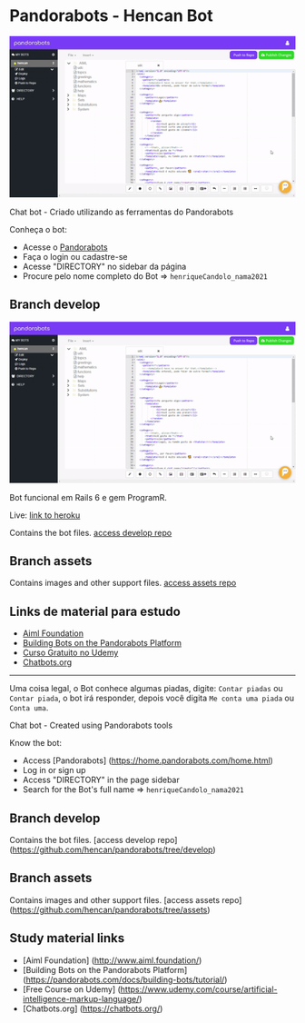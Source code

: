 # Pandorabots - Hencan Bot

![](media/pandorabots.gif)

Chat bot - Criado utilizando as ferramentas do Pandorabots

Conheça o bot:
- Acesse o [Pandorabots](https://home.pandorabots.com/home.html)
- Faça o login ou cadastre-se
- Acesse "DIRECTORY" no sidebar da página
- Procure pelo nome completo do Bot => `henriqueCandolo_nama2021`


## Branch develop

![](media/pandorabots.gif)

Bot funcional em Rails 6 e gem ProgramR.

Live: [link to heroku](https://chatbotrails.herokuapp.com)

Contains the bot files. [access develop repo](https://github.com/hencan/pandorabots/tree/develop)

## Branch assets

Contains images and other support files. [access assets repo](https://github.com/hencan/pandorabots/tree/assets)

## Links de material para estudo

- [Aiml Foundation](http://www.aiml.foundation/)
- [Building Bots on the Pandorabots Platform](https://pandorabots.com/docs/building-bots/tutorial/)
- [Curso Gratuito no Udemy](https://www.udemy.com/course/artificial-intelligence-markup-language/)
- [Chatbots.org](https://chatbots.org/)


****************************************************************************************

Uma coisa legal, o Bot conhece algumas piadas, digite: `Contar piadas` ou `Contar piada`, o bot irá responder, depois você digita `Me conta uma piada` ou `Conta uma`.



Chat bot - Created using Pandorabots tools

Know the bot:
- Access [Pandorabots] (https://home.pandorabots.com/home.html)
- Log in or sign up
- Access "DIRECTORY" in the page sidebar
- Search for the Bot's full name => `henriqueCandolo_nama2021`


## Branch develop

Contains the bot files. [access develop repo] (https://github.com/hencan/pandorabots/tree/develop)

## Branch assets

Contains images and other support files. [access assets repo] (https://github.com/hencan/pandorabots/tree/assets)

## Study material links

- [Aiml Foundation] (http://www.aiml.foundation/)
- [Building Bots on the Pandorabots Platform] (https://pandorabots.com/docs/building-bots/tutorial/)
- [Free Course on Udemy] (https://www.udemy.com/course/artificial-intelligence-markup-language/)
- [Chatbots.org] (https://chatbots.org/)

